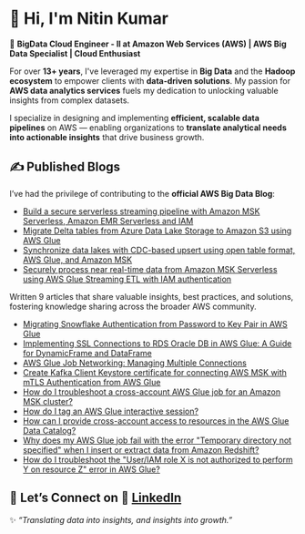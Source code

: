 # 👋 Hi, I'm Nitin Kumar

🚀 **BigData Cloud Engineer - II at Amazon Web Services (AWS) | AWS Big Data Specialist | Cloud Enthusiast**

For over **13+ years**, I've leveraged my expertise in **Big Data** and the **Hadoop ecosystem** to empower clients with **data-driven solutions**. My passion for **AWS data analytics services** fuels my dedication to unlocking valuable insights from complex datasets.  

I specialize in designing and implementing **efficient, scalable data pipelines** on AWS — enabling organizations to **translate analytical needs into actionable insights** that drive business growth.

## ✍️ Published Blogs

I’ve had the privilege of contributing to the **official AWS Big Data Blog**:  

- [Build a secure serverless streaming pipeline with Amazon MSK Serverless, Amazon EMR Serverless and IAM](https://aws.amazon.com/blogs/big-data/build-a-secure-serverless-streaming-pipeline-with-amazon-msk-serverless-amazon-emr-serverless-and-iam/)
- [Migrate Delta tables from Azure Data Lake Storage to Amazon S3 using AWS Glue](https://aws.amazon.com/blogs/big-data/migrate-delta-tables-from-azure-data-lake-storage-to-amazon-s3-using-aws-glue/)  
- [Synchronize data lakes with CDC-based upsert using open table format, AWS Glue, and Amazon MSK](https://aws.amazon.com/blogs/big-data/synchronize-data-lakes-with-cdc-based-upsert-using-open-table-format-aws-glue-and-amazon-msk)  
- [Securely process near real-time data from Amazon MSK Serverless using AWS Glue Streaming ETL with IAM authentication](https://aws.amazon.com/blogs/big-data/securely-process-near-real-time-data-from-amazon-msk-serverless-using-an-aws-glue-streaming-etl-job-with-iam-authentication/)

Written 9 articles that share valuable insights, best practices, and solutions, fostering knowledge sharing across the broader AWS community.

- [Migrating Snowflake Authentication from Password to Key Pair in AWS Glue](https://repost.aws/articles/AR0rXT4COgQ3q2XQZzHrCz7g/migrating-snowflake-authentication-from-password-to-key-pair-in-aws-glue)
- [Implementing SSL Connections to RDS Oracle DB in AWS Glue: A Guide for DynamicFrame and DataFrame](https://repost.aws/articles/ARDXZ96YxkSvOMTiGpX-yobQ/implementing-ssl-connections-to-rds-oracle-db-in-aws-glue-a-guide-for-dynamicframe-and-dataframe)
- [AWS Glue Job Networking: Managing Multiple Connections](https://repost.aws/articles/ARTT49mVccTzuA9bQ2UUQq2g/aws-glue-job-networking-managing-multiple-connections)
- [Create Kafka Client Keystore certificate for connecting AWS MSK with mTLS Authentication from AWS Glue](https://repost.aws/articles/ARVX6gyED3Rj2hIIdz_aGSOQ/create-kafka-client-keystore-certificate-for-connecting-aws-msk-with-mtls-authentication-from-aws-glue)
- [How do I troubleshoot a cross-account AWS Glue job for an Amazon MSK cluster?](https://repost.aws/knowledge-center/glue-troubleshoot-cross-account-msk)
- [How do I tag an AWS Glue interactive session?](https://repost.aws/knowledge-center/glue-tag-interactive-session)
- [How can I provide cross-account access to resources in the AWS Glue Data Catalog?](https://repost.aws/knowledge-center/glue-data-catalog-cross-account-access)
- [Why does my AWS Glue job fail with the error "Temporary directory not specified" when I insert or extract data from Amazon Redshift?](https://repost.aws/knowledge-center/glue-error-redshift-temporary-directory)
- [How do I troubleshoot the "User/IAM role X is not authorized to perform Y on resource Z" error in AWS Glue?](https://repost.aws/knowledge-center/glue-iam-permissions-errors) 

## 🤝 Let’s Connect on 💼 [LinkedIn](https://www.linkedin.com/in/nitinkr91/)  


✨ *“Translating data into insights, and insights into growth.”*  
